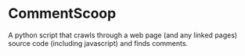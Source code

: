 # CommentScoop

A python script that crawls through a web page (and any linked pages) source code (including javascript) and finds comments.

